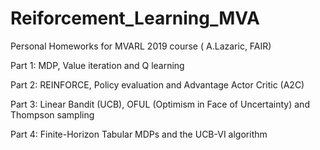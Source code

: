 # Reiforcement_Learning_MVA
Personal Homeworks for MVARL 2019 course  ( A.Lazaric, FAIR)

Part 1: MDP, Value iteration and Q learning

Part 2: REINFORCE, Policy evaluation and Advantage Actor Critic (A2C)

Part 3: Linear Bandit (UCB), OFUL (Optimism in Face of Uncertainty) and Thompson sampling

Part 4: Finite-Horizon Tabular MDPs and the UCB-VI algorithm

